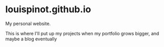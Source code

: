 louispinot.github.io
====================

My personal website.

This is where I'll put up my projects when my portfolio grows bigger, and maybe a blog eventually